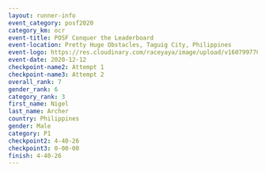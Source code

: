 ```yaml
--- 
layout: runner-info 
event_category: posf2020 
category_km: ocr 
event-title: POSF Conquer the Leaderboard 
event-location: Pretty Huge Obstacles, Taguig City, Philippines 
event-logo: https://res.cloudinary.com/raceyaya/image/upload/v1607997702/logo/2020/Conquer_the_leaderboard_bvkmom.jpg 
event-date: 2020-12-12 
checkpoint-name2: Attempt 1 
checkpoint-name3: Attempt 2 
overall_rank: 7
gender_rank: 6
category_rank: 3
first_name: Nigel
last_name: Archer
country: Philippines
gender: Male
category: P1
checkpoint2: 4-40-26
checkpoint3: 0-00-00
finish: 4-40-26
--- 
```

